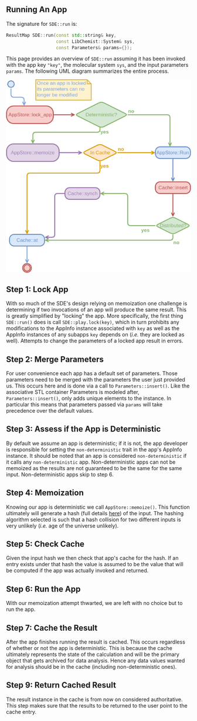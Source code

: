 Running An App
--------------

The signature for `SDE::run` is:

```.cpp
ResultMap SDE::run(const std::string& key,
                   const LibChemist::System& sys, 
                   const Parameters& params={});
```

This page provides an overview of `SDE::run` assuming it has been invoked 
with the app key `"key"`, the molecular system `sys`, and the input 
parameters `params`.  The following UML diagram summarizes the entire process.

![](uml/calling_an_app.png)

Step 1: Lock App
----------------

With so much of the SDE's design relying on memoization one challenge is 
determining if two invocations of an app will produce the same result.  This 
is greatly simplified by "locking" the app.  More specifically, the first thing
`SDE::run()` does is call `SDE::play.lock(key)`, which in turn prohibits 
any modifications to the AppInfo instance associated with `key` as well as the 
AppInfo instances of any subapps `key` depends on (*i.e.* they are locked as 
well).  Attempts to change the parameters of a locked app result in errors.

Step 2: Merge Parameters
------------------------

For user convenience each app has a default set of parameters.  Those parameters
need to be merged with the parameters the user just provided us.  This occurs
here and is done via a call to `Parameters::insert()`.  Like the associative STL
container Parameters is modeled after, `Parameters::insert()`, only adds unique
elements to the instance.  In particular this means that parameters passed via
`params` will take precedence over the default values.

Step 3:  Assess if the App is Deterministic
-------------------------------------------

By default we assume an app is deterministic; if it is not, the app developer
is responsible for setting the `non-deterministic` trait in the app's AppInfo 
instance.  It should be noted that an app is considered `non-deterministic` 
if it calls any `non-deterministic` app.  Non-deterministic apps can not be 
memoized as the results are not guaranteed to be the same for the same input.
Non-deterministic apps skip to step 6.

Step 4: Memoization
-------------------

Knowing our app is deterministic we call `AppStore::memoize()`.  This function
ultimately will generate a hash (full details [here](dox/memoization.md)) of 
the input.  The hashing algorithm selected is such that a hash collision for 
two different inputs is very unlikely (*i.e.* age of the universe unlikely).

Step 5: Check Cache
-------------------

Given the input hash we then check that app's cache for the hash.  If an 
entry exists under that hash the value is assumed to be the value that will be
computed if the app was actually invoked and returned.

Step 6: Run the App
-------------------

With our memoization attempt thwarted, we are left with no choice but to run the
app.  

Step 7: Cache the Result
------------------------

After the app finishes running the result is cached.  This occurs regardless of
whether or not the app is deterministic.  This is because the cache ultimately
represents the state of the calculation and will be the primary object that gets
archived for data analysis.  Hence any data values wanted for analysis should be
in the cache (including non-deterministic ones).

Step 9: Return Cached Result
----------------------------

The result instance in the cache is from now on considered authoritative.  
This step makes sure that the results to be returned to the user point to the
cache entry.  
